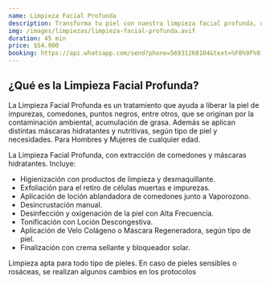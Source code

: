 ```yaml
---
name: Limpieza Facial Profunda
description: Transforma tu piel con nuestra limpieza facial profunda, un tratamiento que elimina impurezas, comedones y puntos negros. Adaptado a todo tipo de pieles, incluye exfoliación, desincrustación manual y aplicación de máscaras nutritivas. Ideal para hombres y mujeres de todas las edades. ¡Reserva tu cita y disfruta de una piel radiante!
img: /images/limpiezas/limpieza-facial-profunda.avif
duration: 45 min
price: $54.900
booking: https://api.whatsapp.com/send?phone=56931268104&text=%F0%9F%91%8B%F0%9F%8F%BB%20%C2%A1Hola!%20Quisiera%20agendar%20una%20hora%20para%20la%20limpieza%20facial%20profunda.
---
```


## ¿Qué es la Limpieza Facial Profunda?

La Limpieza Facial Profunda es un tratamiento que ayuda a liberar la piel de impurezas, comedones, puntos negros, entre otros, que se originan por la contaminación ambiental, acumulación de grasa. Además se aplican distintas máscaras hidratantes y nutritivas, según tipo de piel y necesidades. Para Hombres y Mujeres de cualquier edad.

La Limpieza Facial Profunda, con extracción de comedones y máscaras hidratantes. Incluye:

- Higienización con productos de limpieza y desmaquillante.
- Exfoliación para el retiro de células muertas e impurezas.
- Aplicación de loción ablandadora de comedones junto a Vaporozono.
- Desincrustación manual.
- Desinfección y oxigenación de la piel con Alta Frecuencia.
- Tonificación con Loción Descongestiva.
- Aplicación de Velo Colágeno o Máscara Regeneradora, según tipo de piel.
- Finalización con crema sellante y bloqueador solar.

Limpieza apta para todo tipo de pieles. En caso de pieles sensibles o rosáceas, se realizan algunos cambios en los protocolos
